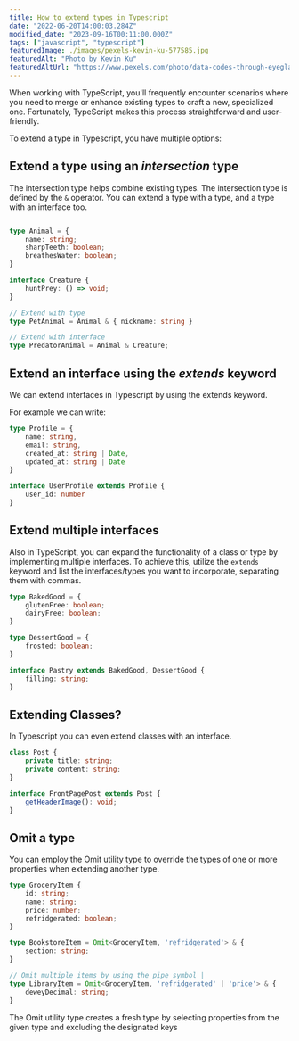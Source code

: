 ```yaml
---
title: How to extend types in Typescript
date: "2022-06-20T14:00:03.284Z"
modified_date: "2023-09-16T00:11:00.000Z"
tags: ["javascript", "typescript"]
featuredImage: ./images/pexels-kevin-ku-577585.jpg
featuredAlt: "Photo by Kevin Ku"
featuredAltUrl: "https://www.pexels.com/photo/data-codes-through-eyeglasses-577585/"
---
```


When working with TypeScript, you'll frequently encounter scenarios where you need to merge or enhance existing types to craft a new, specialized one. Fortunately, TypeScript makes this process straightforward and user-friendly.

To extend a type in Typescript, you have multiple options:

## Extend a type using an _intersection_ type

The intersection type helps combine existing types. The intersection type is defined by the `&` operator. You can extend a type with a type, and a type with an interface too.

```typescript

type Animal = {
    name: string;
    sharpTeeth: boolean;
    breathesWater: boolean;
}

interface Creature {
    huntPrey: () => void;
}

// Extend with type
type PetAnimal = Animal & { nickname: string }

// Extend with interface
type PredatorAnimal = Animal & Creature;
```

## Extend an interface using the _extends_ keyword

We can extend interfaces in Typescript by using the extends keyword.

For example we can write:

```typescript
type Profile = {
    name: string,
    email: string,
    created_at: string | Date,
    updated_at: string | Date
}

interface UserProfile extends Profile {
    user_id: number
}
```

## Extend multiple interfaces

Also in TypeScript, you can expand the functionality of a class or type by implementing multiple interfaces. To achieve this, utilize the `extends` keyword and list the interfaces/types you want to incorporate, separating them with commas.

```typescript
type BakedGood = {
    glutenFree: boolean;
    dairyFree: boolean;
}

type DessertGood = {
    frosted: boolean;
}

interface Pastry extends BakedGood, DessertGood {
    filling: string;
}

```

## Extending Classes?

In Typescript you can even extend classes with an interface.

```typescript
class Post {
    private title: string;
    private content: string;
}

interface FrontPagePost extends Post {
    getHeaderImage(): void;
}

```

## Omit a type

You can employ the Omit utility type to override the types of one or more properties when extending another type.

```typescript
type GroceryItem {
    id: string;
    name: string;
    price: number;
    refridgerated: boolean;
}

type BookstoreItem = Omit<GroceryItem, 'refridgerated'> & {
    section: string;
}

// Omit multiple items by using the pipe symbol |
type LibraryItem = Omit<GroceryItem, 'refridgerated' | 'price'> & {
    deweyDecimal: string;
}
```

The Omit utility type creates a fresh type by selecting properties from the given type and excluding the designated keys
